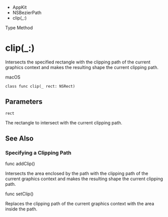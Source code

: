 

- AppKit
- NSBezierPath
-  clip(\_:) 

Type Method

# clip(\_:)

Intersects the specified rectangle with the clipping path of the current graphics context and makes the resulting shape the current clipping path.

macOS

``` source
class func clip(_ rect: NSRect)
```

## Parameters 

`rect`  

The rectangle to intersect with the current clipping path.

## See Also

### Specifying a Clipping Path

func addClip()

Intersects the area enclosed by the path with the clipping path of the current graphics context and makes the resulting shape the current clipping path.

func setClip()

Replaces the clipping path of the current graphics context with the area inside the path.

